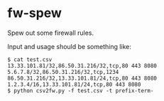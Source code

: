 # fw-spew

Spew out some firewall rules.

Input and usage should be something like:

```
$ cat test.csv
13.33.101.81/32,86.50.31.216/32,tcp,80 443 8080
5.6.7.8/32,86.50.31.216/32,tcp,1234
86.50.31.216/32,13.33.101.81/24,tcp,80 443 8080
1.2.3.4/16,13.33.101.81/24,tcp,80 443 8080
$ python csv2fw.py -f test.csv -t prefix-term-
```
